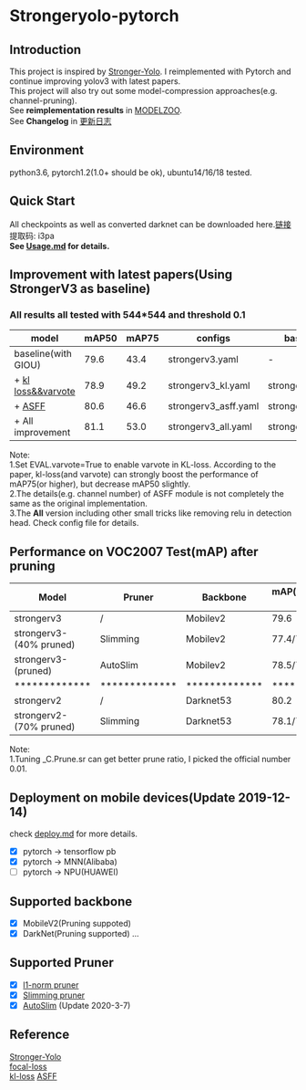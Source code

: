 # Strongeryolo-pytorch 

## Introduction
This project is inspired by [Stronger-Yolo](https://github.com/Stinky-Tofu/Stronger-yolo). I reimplemented with Pytorch and continue improving yolov3 with latest papers.  
This project will also try out some model-compression approaches(e.g. channel-pruning).  
See **reimplementation results** in [MODELZOO](docs/MODELZOO.md).  
See **Changelog** in [更新日志](docs/changelog.md)
## Environment
python3.6, pytorch1.2(1.0+ should be ok), ubuntu14/16/18 tested.

## Quick Start
All checkpoints as well as converted darknet can be downloaded here.[链接](https://pan.baidu.com/s/17VK455rp4B_SRhEmklT_ig) 提取码: i3pa  
**See [Usage.md](docs/Usage.md) for details.** 
## Improvement with latest papers(Using StrongerV3 as baseline)
### All results all tested with 544*544 and threshold 0.1
|model|mAP50|mAP75|configs|baseline|
| ------ | ------ | ------ |------ |------ |
|baseline(with GIOU)|79.6 |43.4|strongerv3.yaml|-|
|+ [kl loss&&varvote](https://github.com/yihui-he/KL-Loss)|78.9|49.2 |strongerv3_kl.yaml|strongerv3.yaml|  
|+ [ASFF](https://github.com/ruinmessi/ASFF)|80.6|46.6 |strongerv3_asff.yaml|strongerv3.yaml|
|+ All improvement|81.1|53.0 |strongerv3_all.yaml|strongerv3.yaml|

Note:  
1.Set EVAL.varvote=True to enable varvote in KL-loss. According to the paper, kl-loss(and varvote) can strongly boost the performance of mAP75(or higher), but decrease mAP50 slightly.  
2.The details(e.g. channel number) of ASFF module is not completely the same as the original implementation.  
3.The **All** version including other small tricks like removing relu in detection head. Check config file for details. 
## Performance on VOC2007 Test(mAP) after pruning
|Model| Pruner|Backbone|mAP(before/after prune) | Flops(G)| Params(M)|
| ------ | ------ | ------ | ------ |------ |------ |
strongerv3|/|Mobilev2|79.6|4.33|6.775|
strongerv3-(40% pruned)|Slimming |Mobilev2|77.4/76.9 |2.64|2.75|
strongerv3-(pruned)|AutoSlim |Mobilev2|78.5/75.0|2.64|3.34|
| ************* |*************|************* |*************|************* |************* |
strongerv2| /|Darknet53|80.2|49.8|61.6|
strongerv2-(70% pruned)|Slimming |Darknet53|78.1/77.1 |38.9|16.8|  

Note:  
1.Tuning _C.Prune.sr can get better prune ratio, I picked the official number 0.01.  

## Deployment on mobile devices(Update 2019-12-14)
check [deploy.md](docs/deploy.md) for more details.
- [x] pytorch -> tensorflow pb
- [x] pytorch -> MNN(Alibaba)
- [ ] pytorch -> NPU(HUAWEI)

## Supported backbone
- [x] MobileV2(Pruning suppoted)
- [x] DarkNet(Pruning supported)
...

## Supported Pruner
- [x] [l1-norm pruner](https://arxiv.org/abs/1608.08710)
- [x] [Slimming pruner](https://arxiv.org/abs/1708.06519)
- [x] [AutoSlim](https://arxiv.org/abs/1903.11728) (Update 2020-3-7)

## Reference
[Stronger-Yolo](https://github.com/Stinky-Tofu/Stronger-yolo)  
[focal-loss](https://arxiv.org/abs/1708.02002)  
[kl-loss](https://github.com/yihui-he/KL-Loss)
[ASFF](https://github.com/ruinmessi/ASFF)
